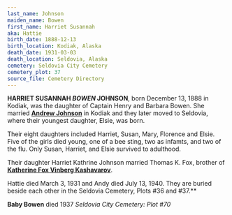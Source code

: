 ```yaml
---
last_name: Johnson
maiden_name: Bowen
first_name: Harriet Susannah
aka: Hattie
birth_date: 1888-12-13
birth_location: Kodiak, Alaska
death_date: 1931-03-03
death_location: Seldovia, Alaska
cemetery: Seldovia City Cemetery
cemetery_plot: 37
source_file: Cemetery Directory
---
```


**HARRIET SUSANNAH *BOWEN* JOHNSON**, born December 13, 1888 in Kodiak, was the
daughter of Captain Henry and Barbara Bowen. She married [**Andrew Johnson**](./Johnson_Andrew.md) in Kodiak and they later moved to Seldovia, where their youngest daughter, Elsie, was born.

Their eight daughters included Harriet, Susan, Mary, Florence and Elsie. Five of the girls died young, one of a bee sting, two as infamts, and two of the flu. Only Susan, Harriet, and Elsie survived to adulthood.

Their daughter Harriet Kathrine Johnson married Thomas K. Fox, brother
of [**Katherine Fox Vinberg Kashavarov**](./Kashevarof_Katherine_F_Fox.md). 

Hattie died March 3, 1931 and Andy died July 13, 1940. They are buried beside each other in the Seldovia
Cemetery, Plots \#36 and \#37.**

**Baby Bowen** died 1937 *Seldovia City Cemetery: Plot \#70*
